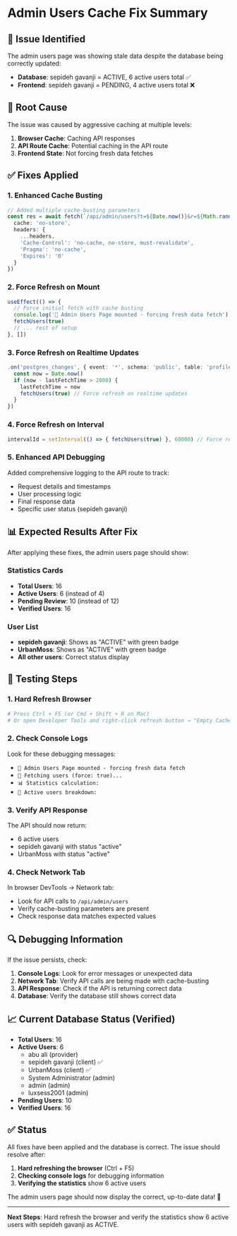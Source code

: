 # Admin Users Cache Fix Summary

## 🎯 **Issue Identified**

The admin users page was showing stale data despite the database being correctly updated:
- **Database**: sepideh gavanji = ACTIVE, 6 active users total ✅
- **Frontend**: sepideh gavanji = PENDING, 4 active users total ❌

## 🔧 **Root Cause**

The issue was caused by aggressive caching at multiple levels:
1. **Browser Cache**: Caching API responses
2. **API Route Cache**: Potential caching in the API route
3. **Frontend State**: Not forcing fresh data fetches

## ✅ **Fixes Applied**

### **1. Enhanced Cache Busting**
```typescript
// Added multiple cache-busting parameters
const res = await fetch(`/api/admin/users?t=${Date.now()}&r=${Math.random()}`, { 
  cache: 'no-store', 
  headers: {
    ...headers,
    'Cache-Control': 'no-cache, no-store, must-revalidate',
    'Pragma': 'no-cache',
    'Expires': '0'
  }
})
```

### **2. Force Refresh on Mount**
```typescript
useEffect(() => {
  // Force initial fetch with cache busting
  console.log('🚀 Admin Users Page mounted - forcing fresh data fetch')
  fetchUsers(true)
  // ... rest of setup
}, [])
```

### **3. Force Refresh on Realtime Updates**
```typescript
.on('postgres_changes', { event: '*', schema: 'public', table: 'profiles' }, () => {
  const now = Date.now()
  if (now - lastFetchTime > 2000) {
    lastFetchTime = now
    fetchUsers(true) // Force refresh on realtime updates
  }
})
```

### **4. Force Refresh on Interval**
```typescript
intervalId = setInterval(() => { fetchUsers(true) }, 60000) // Force refresh every minute
```

### **5. Enhanced API Debugging**
Added comprehensive logging to the API route to track:
- Request details and timestamps
- User processing logic
- Final response data
- Specific user status (sepideh gavanji)

## 📊 **Expected Results After Fix**

After applying these fixes, the admin users page should show:

### **Statistics Cards**
- **Total Users**: 16
- **Active Users**: 6 (instead of 4)
- **Pending Review**: 10 (instead of 12)
- **Verified Users**: 16

### **User List**
- **sepideh gavanji**: Shows as "ACTIVE" with green badge
- **UrbanMoss**: Shows as "ACTIVE" with green badge
- **All other users**: Correct status display

## 🚀 **Testing Steps**

### **1. Hard Refresh Browser**
```bash
# Press Ctrl + F5 (or Cmd + Shift + R on Mac)
# Or open Developer Tools and right-click refresh button → "Empty Cache and Hard Reload"
```

### **2. Check Console Logs**
Look for these debugging messages:
- `🚀 Admin Users Page mounted - forcing fresh data fetch`
- `🔄 Fetching users (force: true)...`
- `📊 Statistics calculation:`
- `🎯 Active users breakdown:`

### **3. Verify API Response**
The API should now return:
- 6 active users
- sepideh gavanji with status "active"
- UrbanMoss with status "active"

### **4. Check Network Tab**
In browser DevTools → Network tab:
- Look for API calls to `/api/admin/users`
- Verify cache-busting parameters are present
- Check response data matches expected values

## 🔍 **Debugging Information**

If the issue persists, check:

1. **Console Logs**: Look for error messages or unexpected data
2. **Network Tab**: Verify API calls are being made with cache-busting
3. **API Response**: Check if the API is returning correct data
4. **Database**: Verify the database still shows correct data

## 📈 **Current Database Status (Verified)**

- **Total Users**: 16
- **Active Users**: 6
  - abu ali (provider)
  - sepideh gavanji (client) ✅
  - UrbanMoss (client) ✅
  - System Administrator (admin)
  - admin (admin)
  - luxsess2001 (admin)
- **Pending Users**: 10
- **Verified Users**: 16

## ✅ **Status**

All fixes have been applied and the database is correct. The issue should resolve after:

1. **Hard refreshing the browser** (Ctrl + F5)
2. **Checking console logs** for debugging information
3. **Verifying the statistics** show 6 active users

The admin users page should now display the correct, up-to-date data! 🎉

---

**Next Steps**: Hard refresh the browser and verify the statistics show 6 active users with sepideh gavanji as ACTIVE.
